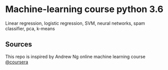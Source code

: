 # Machine-learning course python 3.6 
Linear regression, logistic regression, SVM, neural networks, spam classifier, pca, k-means


## Sources
This repo is inspired by Andrew Ng online machine learning course 
[@coursera](https://www.coursera.org/learn/machine-learning)
